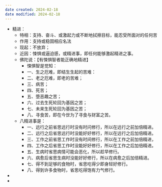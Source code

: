```yaml
---
date created: 2024-02-18
date modified: 2024-02-18
---
```

- 精进：
    - 特相：支持、奋斗、或激起力或不断地拭擦目标，能忍受所面对的任何苦
    - 作用：支持或稳固相应名法
    - 现起：不放弃；
    - 近因：悚惧或逼迫感，或精进事，即任何能够激起精进之事。
    - 佛陀说：【有悚惧智者能正确地精进】
        - 悚惧智是觉知：
        - 一、生之厄难，即结生生起的苦难：
        - 二、老之厄难，即老的苦难；
        - 三、病苦；
        - 四、死苦；
        - 五、堕恶趣之苦；
        - 六、过去生死轮回为基因之苦；
        - 七、未来生死轮回为基因之苦；
        - 八、寻食苦，即在今世为了寻食与财富之苦。
    - 八精进事是：
        - 一、远行之前省思远行时没有时问修行，所以在远行之前加倍精进。
        - 二、远行之后省思远行时没能好好修行，所以在远行之后加倍精进。
        - 三、工作之前省思工作时没有时间修行，所以在工作之前加倍精进，
        - 四、工作之后省思工作时没能好好修行，所以在工作之后加倍精进。
        - 五、生病时省思病情可能会恶化，所以趁早修行。
        - 六、病愈后省思生病时没能好好修行，所以在病愈之后加倍精进。
        - 七、得不到足够的食物时，省思吃得少即身轻好修行。
        - 八、得到许多食物时，省思吃得饱有力气修行。
- 
- 
